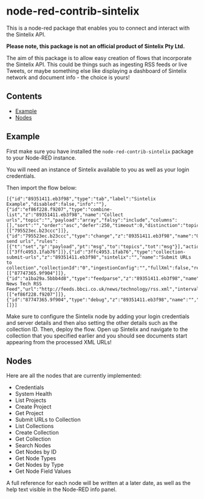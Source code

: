 # node-red-contrib-sintelix

This is a node-red package that enables you to connect and interact with the Sintelix API.

__Please note, this package is not an official product of Sintelix Pty Ltd.__

The aim of this package is to allow easy creation of flows that incorporate the Sintelix API. This could be things such as ingesting RSS feeds or live Tweets, or maybe something else like displaying a dashboard of Sintelix network and document info - the choice is yours!

## Contents
- [Example](#example)
- [Nodes](#nodes)


## Example
First make sure you have installed the `node-red-contrib-sintelix` package to your Node-RED instance.

You will need an instance of Sintelix available to you as well as your login credentials.

Then import the flow below:
```
[{"id":"89351411.eb3f98","type":"tab","label":"Sintelix Example","disabled":false,"info":""},{"id":"ef86f228.f9207","type":"combine-list","z":"89351411.eb3f98","name":"Collect urls","topic":"","payload":"array","falsy":"include","columns":[],"sort":"","order":"asc","defer":250,"timeout":0,"distinction":"topic","x":250,"y":140,"wires":[["795523ec.b23ccc"]]},{"id":"795523ec.b23ccc","type":"change","z":"89351411.eb3f98","name":"Only send urls","rules":[{"t":"set","p":"payload","pt":"msg","to":"topics","tot":"msg"}],"action":"","property":"","from":"","to":"","reg":false,"x":360,"y":220,"wires":[["3ffc4953.1fab76"]]},{"id":"3ffc4953.1fab76","type":"collection-submit-urls","z":"89351411.eb3f98","sintelix":"","name":"Submit URLs to collection","collectionId":"0","ingestionConfig":"","fullXml":false,"reportNetworks":false,"x":490,"y":300,"wires":[["87747365.9f904"]]},{"id":"a1ba29a.5bbb4d8","type":"feedparse","z":"89351411.eb3f98","name":"BBC News Tech RSS Feed","url":"http://feeds.bbci.co.uk/news/technology/rss.xml","interval":15,"x":130,"y":60,"wires":[["ef86f228.f9207"]]},{"id":"87747365.9f904","type":"debug","z":"89351411.eb3f98","name":"","active":false,"tosidebar":true,"console":false,"tostatus":false,"complete":"false","x":630,"y":400,"wires":[]}]
```

Make sure to configure the Sintelix node by adding your login credentials and server details and then also setting the other details such as the collection ID. Then, deploy the flow. Open up Sintelix and navigate to the collection that you specified earlier and you should see documents start appearing from the processed XML URLs!

## Nodes
Here are all the nodes that are currently implemented:

- Credentials
- System Health
- List Projects
- Create Project
- Get Project
- Submit URLs to Collection
- List Collections
- Create Collection
- Get Collection
- Search Nodes
- Get Nodes by ID
- Get Node Types
- Get Nodes by Type
- Get Node Field Values

A full reference for each node will be written at a later date, as well as the help text visible in the Node-RED info panel.
